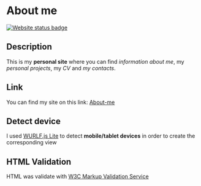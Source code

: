 # About me

[![Website status badge](https://img.shields.io/website?down_color=red&down_message=offline&up_color=green&up_message=online&url=https%3A%2F%2Fnicomanto.gitlab.io%2Fabout-me%2F)](https://shields.io/)

## Description
This is my **personal site** where you can find *information about me*, my *personal projects*, my *CV* and *my contacts*.

## Link
You can find my site on this link: [About-me](http://nicomanto.gitlab.io/about-me)

## Detect device
I used [WURLF.js Lite](https://web.wurfl.io/#wurfl-js) to detect **mobile/tablet devices** in order to create the corresponding view

## HTML Validation
HTML was validate with [W3C Markup Validation Service](https://validator.w3.org/)
